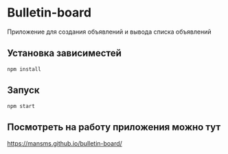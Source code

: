 # Bulletin-board

Приложение для создания объявлений и вывода списка объявлений

## Установка зависиместей

```
npm install
```

## Запуск

```
npm start
```

## Посмотреть на работу приложения можно тут

https://mansms.github.io/bulletin-board/

